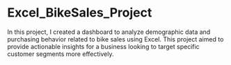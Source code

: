 # Excel_BikeSales_Project
In this project, I created a dashboard to analyze demographic data and purchasing behavior related to bike sales using Excel. This project aimed to provide actionable insights for a business looking to target specific customer segments more effectively.
